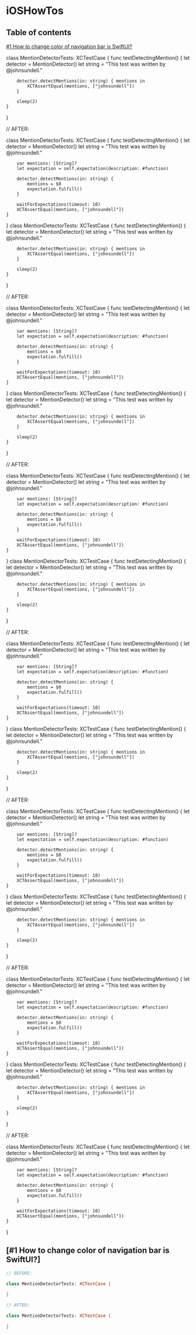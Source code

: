 # iOSHowTos

## Table of contents

[#1 How to change color of navigation bar is SwiftUI?](https://github.com/bnulo/ioshowtos#1-How-to-change-color-of-navigation-bar-is-SwiftUI?)

class MentionDetectorTests: XCTestCase {
    func testDetectingMention() {
        let detector = MentionDetector()
        let string = "This test was written by @johnsundell."

        detector.detectMentions(in: string) { mentions in
            XCTAssertEqual(mentions, ["johnsundell"])
        }
        
        sleep(2)
    }
}

// AFTER:

class MentionDetectorTests: XCTestCase {
    func testDetectingMention() {
        let detector = MentionDetector()
        let string = "This test was written by @johnsundell."

        var mentions: [String]?
        let expectation = self.expectation(description: #function)

        detector.detectMentions(in: string) {
            mentions = $0
            expectation.fulfill()
        }

        waitForExpectations(timeout: 10)
        XCTAssertEqual(mentions, ["johnsundell"])
    }
}
class MentionDetectorTests: XCTestCase {
    func testDetectingMention() {
        let detector = MentionDetector()
        let string = "This test was written by @johnsundell."

        detector.detectMentions(in: string) { mentions in
            XCTAssertEqual(mentions, ["johnsundell"])
        }
        
        sleep(2)
    }
}

// AFTER:

class MentionDetectorTests: XCTestCase {
    func testDetectingMention() {
        let detector = MentionDetector()
        let string = "This test was written by @johnsundell."

        var mentions: [String]?
        let expectation = self.expectation(description: #function)

        detector.detectMentions(in: string) {
            mentions = $0
            expectation.fulfill()
        }

        waitForExpectations(timeout: 10)
        XCTAssertEqual(mentions, ["johnsundell"])
    }
}
class MentionDetectorTests: XCTestCase {
    func testDetectingMention() {
        let detector = MentionDetector()
        let string = "This test was written by @johnsundell."

        detector.detectMentions(in: string) { mentions in
            XCTAssertEqual(mentions, ["johnsundell"])
        }
        
        sleep(2)
    }
}

// AFTER:

class MentionDetectorTests: XCTestCase {
    func testDetectingMention() {
        let detector = MentionDetector()
        let string = "This test was written by @johnsundell."

        var mentions: [String]?
        let expectation = self.expectation(description: #function)

        detector.detectMentions(in: string) {
            mentions = $0
            expectation.fulfill()
        }

        waitForExpectations(timeout: 10)
        XCTAssertEqual(mentions, ["johnsundell"])
    }
}
class MentionDetectorTests: XCTestCase {
    func testDetectingMention() {
        let detector = MentionDetector()
        let string = "This test was written by @johnsundell."

        detector.detectMentions(in: string) { mentions in
            XCTAssertEqual(mentions, ["johnsundell"])
        }
        
        sleep(2)
    }
}

// AFTER:

class MentionDetectorTests: XCTestCase {
    func testDetectingMention() {
        let detector = MentionDetector()
        let string = "This test was written by @johnsundell."

        var mentions: [String]?
        let expectation = self.expectation(description: #function)

        detector.detectMentions(in: string) {
            mentions = $0
            expectation.fulfill()
        }

        waitForExpectations(timeout: 10)
        XCTAssertEqual(mentions, ["johnsundell"])
    }
}
class MentionDetectorTests: XCTestCase {
    func testDetectingMention() {
        let detector = MentionDetector()
        let string = "This test was written by @johnsundell."

        detector.detectMentions(in: string) { mentions in
            XCTAssertEqual(mentions, ["johnsundell"])
        }
        
        sleep(2)
    }
}

// AFTER:

class MentionDetectorTests: XCTestCase {
    func testDetectingMention() {
        let detector = MentionDetector()
        let string = "This test was written by @johnsundell."

        var mentions: [String]?
        let expectation = self.expectation(description: #function)

        detector.detectMentions(in: string) {
            mentions = $0
            expectation.fulfill()
        }

        waitForExpectations(timeout: 10)
        XCTAssertEqual(mentions, ["johnsundell"])
    }
}
class MentionDetectorTests: XCTestCase {
    func testDetectingMention() {
        let detector = MentionDetector()
        let string = "This test was written by @johnsundell."

        detector.detectMentions(in: string) { mentions in
            XCTAssertEqual(mentions, ["johnsundell"])
        }
        
        sleep(2)
    }
}

// AFTER:

class MentionDetectorTests: XCTestCase {
    func testDetectingMention() {
        let detector = MentionDetector()
        let string = "This test was written by @johnsundell."

        var mentions: [String]?
        let expectation = self.expectation(description: #function)

        detector.detectMentions(in: string) {
            mentions = $0
            expectation.fulfill()
        }

        waitForExpectations(timeout: 10)
        XCTAssertEqual(mentions, ["johnsundell"])
    }
}
class MentionDetectorTests: XCTestCase {
    func testDetectingMention() {
        let detector = MentionDetector()
        let string = "This test was written by @johnsundell."

        detector.detectMentions(in: string) { mentions in
            XCTAssertEqual(mentions, ["johnsundell"])
        }
        
        sleep(2)
    }
}

// AFTER:

class MentionDetectorTests: XCTestCase {
    func testDetectingMention() {
        let detector = MentionDetector()
        let string = "This test was written by @johnsundell."

        var mentions: [String]?
        let expectation = self.expectation(description: #function)

        detector.detectMentions(in: string) {
            mentions = $0
            expectation.fulfill()
        }

        waitForExpectations(timeout: 10)
        XCTAssertEqual(mentions, ["johnsundell"])
    }
}
## [#1 How to change color of navigation bar is SwiftUI?]

```swift
// BEFORE:

class MentionDetectorTests: XCTestCase {
    
}

// AFTER:

class MentionDetectorTests: XCTestCase {
    
}
```
